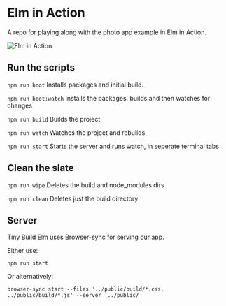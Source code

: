 # Elm in Action

A repo for playing along with the photo app example in Elm in Action.

![Elm in Action](https://dl.dropboxusercontent.com/u/5813634/elm-in-action-small.png)


## Run the scripts

```npm run boot``` Installs packages and initial build.

```npm run boot:watch``` Installs the packages, builds and then watches for changes

```npm run build``` Builds the project

```npm run watch``` Watches the project and rebuilds

```npm run start``` Starts the server and runs watch, in seperate terminal tabs

## Clean the slate

```npm run wipe``` Deletes the build and node_modules dirs

```npm run clean``` Deletes just the build directory

## Server

Tiny Build Elm uses Browser-sync for serving our app.

Either use:

`npm run start`

Or alternatively:

`browser-sync start --files '../public/build/*.css, ../public/build/*.js' --server '../public/`
